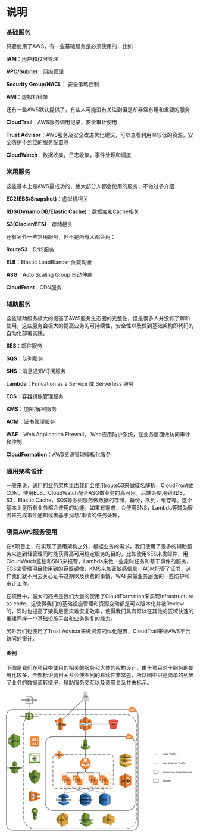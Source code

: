 # 说明

### 基础服务

只要使用了AWS，有一些基础服务是必须使用的，比如：

**IAM**：用户和权限管理

**VPC/Subnet**：网络管理

**Security Group/NACL**： 安全策略控制

**AMI**：虚拟机镜像

还有一些AWS默认提供了，有些人可能没有关注到但是却非常有用和重要的服务

**CloudTrail**：AWS服务调用记录，安全审计使用

**Trust Advisor**：AWS服务及安全改进优化建议，可以查看利用率较低的资源，安全防护不到位的服务配置等

**CloudWatch**：数据收集，日志收集，事件处理和调度

### 常用服务

这些基本上是AWS最成功的，绝大部分人都会使用的服务，不做过多介绍

**EC2(EBS/Snapshot)**：虚拟机相关

**RDS(Dynamo DB/Elastic Cache)**：数据库和Cache相关

**S3(Glacier/EFS)**：存储相关

还有另外一些常用服务，但不是所有人都会用：

**Route53**：DNS服务

**ELB**：Elastic LoadBlancer 负载均衡

**ASG**：Auto Scaling Group 自动伸缩

**CloudFront**：CDN服务

### 辅助服务

这些辅助服务极大的提高了AWS服务生态圈的完整性，但是很多人并没有了解和使用，这些服务会极大的提高业务的可持续性，安全性以及做到基础架构即代码的自动化部署实践。

**SES**：邮件服务

**SQS**：队列服务

**SNS**：消息通知/订阅服务

**Lambda**：Funcation as a Service 或 Serverless 服务

**ECS**：容器镜像管理服务

**KMS**：加密/解密服务

**ACM**：证书管理服务

**WAF**：Web Application Firewall， Web应用防护系统，在业务层面做访问审计和控制

**CloudFormation**：AWS资源管理模板化服务

### 通用架构设计

一般来说，通用的业务架构里面我们会使用route53来做域名解析，CloudFront做CDN，使用ELB，CloudWatch配合ASG做业务的高可用，后端会使用到RDS，S3，Elastic Cache，SQS等系列服务做数据的存储，备份，队列，缓存等。这个基本上是所有业务都会使用的功能。如果有需求，会使用SNS，Lambda等辅助服务来完成事件通知或者基于消息/事情的任务处理，

### 项目AWS服务使用

在X项目上，在实现了通用架构之外，根据业务的需求，我们使用了很多的辅助服务来达到轻管理同时能获得高可用稳定服务的目的，比如使用SES来发邮件，用CloudWatch监控和SNS来报警，Lambda来做一些定时任务和基于事件的服务，ECS来管理项目使用到的容器镜像，KMS来加密敏感信息，ACM托管了证书，这样我们就不用去关心证书过期以及续费的事情，WAF来做业务层面的一些防护和审计工作。

在项目中，最大的亮点是我们大量的使用了CloudFormation来实现Infrastructure as code，这使得我们的基础设施管理和资源变动都是可以版本化并被Review的，同时也提高了架构层面灾难恢复效率，使得我们具有可以在其他的区域快速的重建同样一个基础设施平台和业务恢复的能力。

另外我们也使用了Trust Advisor来做资源的优化配置，CloudTrail来做AWS平台访问的审计。

#### 图例

下图是我们在项目中使用的相关的服务和大体的架构设计，由于项目对于服务的使用比较多，全部标识调用关系会使图例的易读性非常差，所以图中只是简单的列出了业务的数据流转情况，辅助服务交互以及调用关系并未标示。

![aws_services.png](aws_services.png)